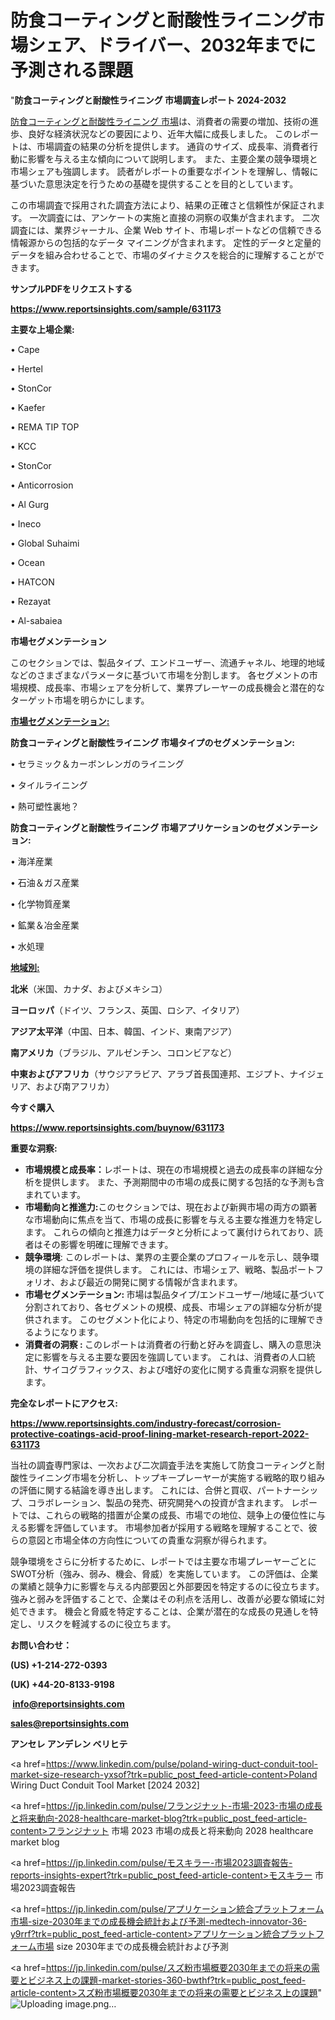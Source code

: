# 防食コーティングと耐酸性ライニング市場シェア、ドライバー、2032年までに予測される課題

"<strong>防食コーティングと耐酸性ライニング 市場調査レポート 2024-2032</strong>

<a href=https://www.reportsinsights.com/sample/631173>防食コーティングと耐酸性ライニング 市場</a>は、消費者の需要の増加、技術の進歩、良好な経済状況などの要因により、近年大幅に成長しました。 このレポートは、市場調査の結果の分析を提供します。 通貨のサイズ、成長率、消費者行動に影響を与える主な傾向について説明します。 また、主要企業の競争環境と市場シェアも強調します。 読者がレポートの重要なポイントを理解し、情報に基づいた意思決定を行うための基礎を提供することを目的としています。

この市場調査で採用された調査方法により、結果の正確さと信頼性が保証されます。 一次調査には、アンケートの実施と直接の洞察の収集が含まれます。 二次調査には、業界ジャーナル、企業 Web サイト、市場レポートなどの信頼できる情報源からの包括的なデータ マイニングが含まれます。 定性的データと定量的データを組み合わせることで、市場のダイナミクスを総合的に理解することができます。

<strong><b>サンプルPDFをリクエストする</b></strong>

<a href=https://www.reportsinsights.com/sample/631173><strong><u>https://www.reportsinsights.com/sample/631173</u></strong></a>

<strong>主要な上場企業:</strong>

• Cape

• Hertel

• StonCor

• Kaefer

• REMA TIP TOP

• KCC

• StonCor

• Anticorrosion

• Al Gurg

• Ineco

• Global Suhaimi

• Ocean

• HATCON

• Rezayat

• Al-sabaiea

<strong>市場セグメンテーション</strong>

このセクションでは、製品タイプ、エンドユーザー、流通チャネル、地理的地域などのさまざまなパラメータに基づいて市場を分割します。 各セグメントの市場規模、成長率、市場シェアを分析して、業界プレーヤーの成長機会と潜在的なターゲット市場を明らかにします。

<strong><u>市場セグメンテーション</u></strong><strong><u>:</u></strong>

<strong>防食コーティングと耐酸性ライニング 市場タイプのセグメンテーション:</strong>

• セラミック＆カーボンレンガのライニング

• タイルライニング

• 熱可塑性裏地？

<strong>防食コーティングと耐酸性ライニング 市場アプリケーションのセグメンテーション:</strong>

• 海洋産業

• 石油＆ガス産業

• 化学物質産業

• 鉱業＆冶金産業

• 水処理

<strong><u>地域別</u></strong><strong><u>:</u></strong>

<strong>北米</strong>（米国、カナダ、およびメキシコ）

<strong>ヨーロッパ</strong>（ドイツ、フランス、英国、ロシア、イタリア）

<strong>アジア太平洋</strong>（中国、日本、韓国、インド、東南アジア）

<strong>南アメリカ</strong>（ブラジル、アルゼンチン、コロンビアなど）

<strong>中東およびアフリカ</strong>（サウジアラビア、アラブ首長国連邦、エジプト、ナイジェリア、および南アフリカ）

<strong>今すぐ購入</strong>

<a href=https://www.reportsinsights.com/buynow/631173><strong><u>https://www.reportsinsights.com/buynow/631173</u></strong></a>

<strong>重要な洞察:</strong>
<ul>
  <li><strong>市場規模と成長率：</strong>レポートは、現在の市場規模と過去の成長率の詳細な分析を提供します。 また、予測期間中の市場の成長に関する包括的な予測も含まれています。</li>
  <li><strong>市場動向と推進力:</strong>このセクションでは、現在および新興市場の両方の顕著な市場動向に焦点を当て、市場の成長に影響を与える主要な推進力を特定します。 これらの傾向と推進力はデータと分析によって裏付けられており、読者はその影響を明確に理解できます。</li>
  <li><strong>競争環境</strong>: このレポートは、業界の主要企業のプロフィールを示し、競争環境の詳細な評価を提供します。 これには、市場シェア、戦略、製品ポートフォリオ、および最近の開発に関する情報が含まれます。</li>
  <li><strong>市場セグメンテーション: </strong>市場は製品タイプ/エンドユーザー/地域に基づいて分割されており、各セグメントの規模、成長、市場シェアの詳細な分析が提供されます。 このセグメント化により、特定の市場動向を包括的に理解できるようになります。</li>
  <li><strong>消費者の洞察 : </strong>このレポートは消費者の行動と好みを調査し、購入の意思決定に影響を与える主要な要因を強調しています。 これは、消費者の人口統計、サイコグラフィックス、および嗜好の変化に関する貴重な洞察を提供します。</li>
</ul>
<strong>完全なレポートにアクセス:</strong>

<a href=https://www.reportsinsights.com/industry-forecast/corrosion-protective-coatings-acid-proof-lining-market-research-report-2022-631173><strong><u><b>https://www.reportsinsights.com/industry-forecast/corrosion-protective-coatings-acid-proof-lining-market-research-report-2022-631173</b></u></strong></a>

当社の調査専門家は、一次および二次調査手法を実施して防食コーティングと耐酸性ライニング市場を分析し、トップキープレーヤーが実施する戦略的取り組みの評価に関する結論を導き出します。 これには、合併と買収、パートナーシップ、コラボレーション、製品の発売、研究開発への投資が含まれます。 レポートでは、これらの戦略的措置が企業の成長、市場での地位、競争上の優位性に与える影響を評価しています。 市場参加者が採用する戦略を理解することで、彼らの意図と市場全体の方向性についての貴重な洞察が得られます。

競争環境をさらに分析するために、レポートでは主要な市場プレーヤーごとにSWOT分析（強み、弱み、機会、脅威）を実施しています。 この評価は、企業の業績と競争力に影響を与える内部要因と外部要因を特定するのに役立ちます。 強みと弱みを評価することで、企業はその利点を活用し、改善が必要な領域に対処できます。 機会と脅威を特定することは、企業が潜在的な成長の見通しを特定し、リスクを軽減するのに役立ちます。

<strong>お問い合わせ：</strong>

<strong>(US) +1-214-272-0393</strong>

<strong>(UK) +44-20-8133-9198</strong>

<strong> </strong><a href=info@reportsinsights.com><strong><u>info@reportsinsights.com</u></strong></a>

<a href=sales@reportsinsights.com><strong><u>sales@reportsinsights.com</u></strong></a>

<strong>アンセレ アンデレン ベリヒテ</strong>

<a href=https://www.linkedin.com/pulse/poland-wiring-duct-conduit-tool-market-size-research-yxsof?trk=public_post_feed-article-content>Poland Wiring Duct Conduit Tool Market [2024 2032]</a>

<a href=https://jp.linkedin.com/pulse/フランジナット-市場-2023-市場の成長と将来動向-2028-healthcare-market-blog?trk=public_post_feed-article-content>フランジナット 市場 2023 市場の成長と将来動向 2028 healthcare market blog</a>

<a href=https://jp.linkedin.com/pulse/モスキラー-市場2023調査報告-reports-insights-expert?trk=public_post_feed-article-content>モスキラー 市場2023調査報告</a>

<a href=https://jp.linkedin.com/pulse/アプリケーション統合プラットフォーム市場-size-2030年までの成長機会統計および予測-medtech-innovator-36-y9rrf?trk=public_post_feed-article-content>アプリケーション統合プラットフォーム市場 size 2030年までの成長機会統計および予測</a>

<a href=https://jp.linkedin.com/pulse/スズ粉市場概要2030年までの将来の需要とビジネス上の課題-market-stories-360-bwthf?trk=public_post_feed-article-content>スズ粉市場概要2030年までの将来の需要とビジネス上の課題</a>"
![Uploading image.png…]()
